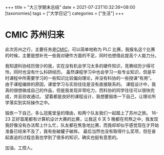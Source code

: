 +++
title = "大三学期末总结"
date = 2021-07-23T10:32:39+08:00
[taxonomies]
tags = ["大学日记"]
categories = ["生活"]
+++


# CMIC 苏州归来

此次苏州之行，主要任务是[CMIC](<[www.siemenscup-cimc.org.cn](http://www.siemenscup-cimc.org.cn/)>)，可以简单地称为 PLC 比赛，我报名这个比赛的时候，主要是想补充一些我对硬件方面的不足，同时也想借此提高个人能力分。

我知道科协经历很少的我，实在没有机会学习太多的硬件知识，竞赛经历少得可怜，同时也没有什么科研经历。
虽然课程学习中也会学习一些专业知识，但是平时课程中所需要学习的一些知识比较偏向理论，并没有科协的一些授课“有用”。
由于课程编排的原因，课堂学习与实验往往是没有直接联系的。
课程设计中，我真的很想做成自己的作品，但是我发现非常吃力，而科协的同学往往可以很快完成，并且验收通过。
望着都是良好的课程设计，我想要锻炼一下自己，让理论所学落实到实际操作之中。

锻炼一下自己，多么冠冕堂皇的理由，和两个队友我们一起踏上了苏州之旅。
16-23 正好首尾都有计算机设计大赛的比赛，让我这 6 天 5 晚都在煎熬之中，我发现我好像没有办法帮上什么忙，队友都在焦急地比赛，而我却却似乎感觉现在才开始准备已经来不及了，我有些破罐子破摔。
最后当然也没有取得什么奖项，但在奋起直追的过程总我也学到了很多的知识，确实也挺有意思的。

加油，工控人。

